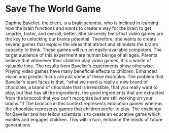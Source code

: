 # Save The World Game
Daphne Bavelier, the client, is a brain scientist, who is inclined in learning how the brain functions and wants to create a way for the brain to get smarter, faster, and overall, better. She sincerely feels that video games are the key to unlocking our brains potential. Therefore, she wants to create several games that explore the ideas that attract and stimulate the brain’s capacity to think. These games will run on easily-available computers. The target audience of this experiment are human beings of all ages. Parents believe that whenever their children play video games, it is a waste of valuable time. The results from Bavelier’s experiments show otherwise. Playing video games have many beneficial effects to children. Enhanced vision and greater focus are just some of these examples. The problem that Bavelier’s team faces is that, “what we need is really a new brand of chocolate, a brand of chocolate that is irresistible, that you really want to play, but that has all the ingredients, the good ingredients that are extracted from the broccoli that you can&#39;t recognize but are still working on your brains.” 1 The broccoli in this context represents education games whereas the chocolate represents games that children prefer to play. The challenge for Bavelier and her fellow scientists is to create an educative game which excites and engages children. This will in turn, enhance the minds of future generations

